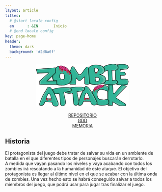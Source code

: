 ```yaml
---
layout: article
titles:
  # @start locale config
  en      : &EN       Inicio
  # @end locale config
key: page-home
header:
  theme: dark
  background: '#2d8a6f'
---
```


<div align="center">
<img  src="titulo1.png" width="60%" height="40%">
</div>
<br/>
<div class="grid" align="center">
  <div class="cell cell--4 ">
    <a class="button button--primary button--rounded button--xl" href="https://github.com/uah-videojuegos-2021/final-project-grupo-1"><i class="fas fa-list"></i> REPOSITORIO</a>
  </div>
  <div class="cell cell--4">
    <a class="button button--primary button--rounded button--xl" href="GDD GRUPO 1.docx-2.pdf"><i class="fas fa-clipboard-list"></i> GDD</a>
   </div>
  <div class="cell cell--4">
    <a class="button button--primary button--rounded button--xl" href="Memoria grupo 1.pdf"><i class="fas fa-calendar-check"></i> MEMORIA</a>
  </div>
</div>

## Historia
El protagonista del juego debe tratar de salvar su vida en un ambiente de batalla en el que diferentes tipos de personajes buscarán derrotarlo.  
A medida que vayan pasando los niveles y vaya acabando con todos los zombies irá rescatando a la humanidad de este ataque. El objetivo del protagonista es llegar al último nivel en el que se acabar con la última onda de zombies.
Una vez hecho esto se habrá conseguido salvar a todos los miembros del juego, que podrá usar para jugar tras finalizar el juego.


